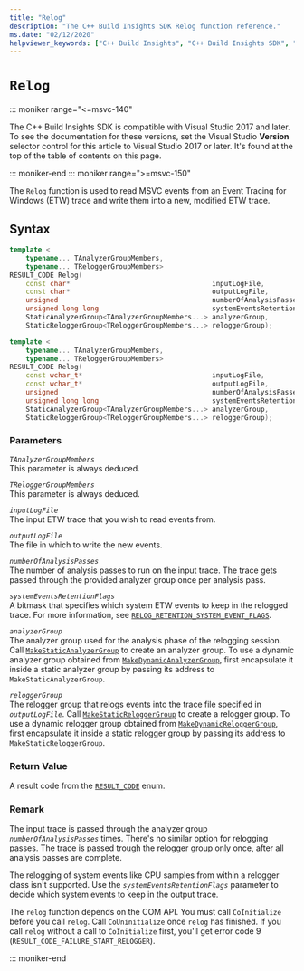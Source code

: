 ```yaml
---
title: "Relog"
description: "The C++ Build Insights SDK Relog function reference."
ms.date: "02/12/2020"
helpviewer_keywords: ["C++ Build Insights", "C++ Build Insights SDK", "Relog", "throughput analysis", "build time analysis", "vcperf.exe"]
---
```

# `Relog`

::: moniker range="<=msvc-140"

The C++ Build Insights SDK is compatible with Visual Studio 2017 and later. To see the documentation for these versions, set the Visual Studio **Version** selector control for this article to Visual Studio 2017 or later. It's found at the top of the table of contents on this page.

::: moniker-end
::: moniker range=">=msvc-150"

The `Relog` function is used to read MSVC events from an Event Tracing for Windows (ETW) trace and write them into a new, modified ETW trace.

## Syntax

```cpp
template <
    typename... TAnalyzerGroupMembers,
    typename... TReloggerGroupMembers>
RESULT_CODE Relog(
    const char*                                   inputLogFile,
    const char*                                   outputLogFile,
    unsigned                                      numberOfAnalysisPasses,
    unsigned long long                            systemEventsRetentionFlags,
    StaticAnalyzerGroup<TAnalyzerGroupMembers...> analyzerGroup,
    StaticReloggerGroup<TReloggerGroupMembers...> reloggerGroup);

template <
    typename... TAnalyzerGroupMembers,
    typename... TReloggerGroupMembers>
RESULT_CODE Relog(
    const wchar_t*                                inputLogFile,
    const wchar_t*                                outputLogFile,
    unsigned                                      numberOfAnalysisPasses,
    unsigned long long                            systemEventsRetentionFlags,
    StaticAnalyzerGroup<TAnalyzerGroupMembers...> analyzerGroup,
    StaticReloggerGroup<TReloggerGroupMembers...> reloggerGroup);
```

### Parameters

*`TAnalyzerGroupMembers`*\
This parameter is always deduced.

*`TReloggerGroupMembers`*\
This parameter is always deduced.

*`inputLogFile`*\
The input ETW trace that you wish to read events from.

*`outputLogFile`*\
The file in which to write the new events.

*`numberOfAnalysisPasses`*\
The number of analysis passes to run on the input trace. The trace gets passed through the provided analyzer group once per analysis pass.

*`systemEventsRetentionFlags`*\
A bitmask that specifies which system ETW events to keep in the relogged trace. For more information, see [`RELOG_RETENTION_SYSTEM_EVENT_FLAGS`](../other-types/relog-retention-system-event-flags-constants.md).

*`analyzerGroup`*\
The analyzer group used for the analysis phase of the relogging session. Call [`MakeStaticAnalyzerGroup`](make-static-analyzer-group.md) to create an analyzer group. To use a dynamic analyzer group obtained from [`MakeDynamicAnalyzerGroup`](make-dynamic-analyzer-group.md), first encapsulate it inside a static analyzer group by passing its address to `MakeStaticAnalyzerGroup`.

*`reloggerGroup`*\
The relogger group that relogs events into the trace file specified in *`outputLogFile`*. Call [`MakeStaticReloggerGroup`](make-static-relogger-group.md) to create a relogger group. To use a dynamic relogger group obtained from [`MakeDynamicReloggerGroup`](make-dynamic-relogger-group.md), first encapsulate it inside a static relogger group by passing its address to `MakeStaticReloggerGroup`.

### Return Value

A result code from the [`RESULT_CODE`](../other-types/result-code-enum.md) enum.

### Remark

The input trace is passed through the analyzer group *`numberOfAnalysisPasses`* times. There's no similar option for relogging passes. The trace is passed trough the relogger group only once, after all analysis passes are complete.

The relogging of system events like CPU samples from within a relogger class isn't supported. Use the *`systemEventsRetentionFlags`* parameter to decide which system events to keep in the output trace.

The `relog` function depends on the COM API. You must call `CoInitialize` before you call `relog`. Call `CoUninitialize` once `relog` has finished. If you call `relog` without a call to `CoInitialize` first, you'll get error code 9 (`RESULT_CODE_FAILURE_START_RELOGGER`).

::: moniker-end
